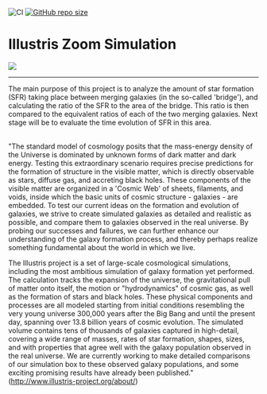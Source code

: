![CI](https://github.com/TheNewThinkTank/Illustris-zoom-simulation/actions/workflows/wf.yml/badge.svg)
[![GitHub repo size](https://img.shields.io/github/repo-size/TheNewThinkTank/Illustris-zoom-simulation?style=flat&logo=github&logoColor=whitesmoke&label=Repo%20Size)](https://github.com/TheNewThinkTank/Illustris-zoom-simulation/archive/refs/heads/main.zip)
# Illustris Zoom Simulation

![](figures/panel_1.png)

---

The main purpose of this project is to analyze the amount of star formation (SFR) taking place between merging galaxies 
(in the so-called 'bridge'), and calculating the ratio of the SFR to the area of the bridge.
This ratio is then compared to the equivalent ratios of each of the two merging galaxies. Next stage will be to evaluate the time evolution of SFR in this area.</br></br>

"The standard model of cosmology posits that the mass-energy density of the Universe is dominated by unknown forms of dark matter and dark energy. Testing this extraordinary scenario requires precise predictions for the formation of structure in the visible matter, which is directly observable as stars, diffuse gas, and accreting black holes. These components of the visible matter are organized in a 'Cosmic Web' of sheets, filaments, and voids, inside which the basic units of cosmic structure - galaxies - are embedded. To test our current ideas on the formation and evolution of galaxies, we strive to create simulated galaxies as detailed and realistic as possible, and compare them to galaxies observed in the real universe. By probing our successes and failures, we can further enhance our understanding of the galaxy formation process, and thereby perhaps realize something fundamental about the world in which we live.

The Illustris project is a set of large-scale cosmological simulations, including the most ambitious simulation of galaxy formation yet performed. The calculation tracks the expansion of the universe, the gravitational pull of matter onto itself, the motion or "hydrodynamics" of cosmic gas, as well as the formation of stars and black holes. These physical components and processes are all modeled starting from initial conditions resembling the very young universe 300,000 years after the Big Bang and until the present day, spanning over 13.8 billion years of cosmic evolution. The simulated volume contains tens of thousands of galaxies captured in high-detail, covering a wide range of masses, rates of star formation, shapes, sizes, and with properties that agree well with the galaxy population observed in the real universe. We are currently working to make detailed comparisons of our simulation box to these observed galaxy populations, and some exciting promising results have already been published."</br>
(http://www.illustris-project.org/about/)
